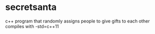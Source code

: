 # secretsanta
c++ program that randomly assigns people to give gifts to each other
compiles with -std=c++11
